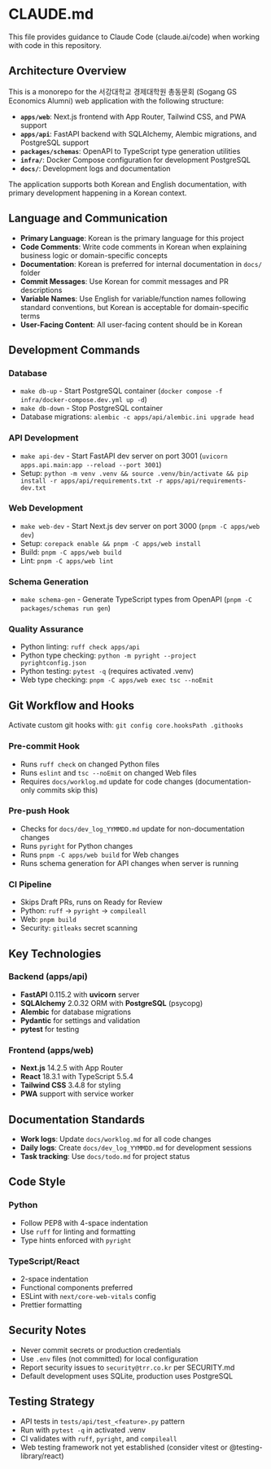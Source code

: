 # CLAUDE.md

This file provides guidance to Claude Code (claude.ai/code) when working with code in this repository.

## Architecture Overview

This is a monorepo for the 서강대학교 경제대학원 총동문회 (Sogang GS Economics Alumni) web application with the following structure:

- **`apps/web`**: Next.js frontend with App Router, Tailwind CSS, and PWA support
- **`apps/api`**: FastAPI backend with SQLAlchemy, Alembic migrations, and PostgreSQL support
- **`packages/schemas`**: OpenAPI to TypeScript type generation utilities
- **`infra/`**: Docker Compose configuration for development PostgreSQL
- **`docs/`**: Development logs and documentation

The application supports both Korean and English documentation, with primary development happening in a Korean context.

## Language and Communication

- **Primary Language**: Korean is the primary language for this project
- **Code Comments**: Write code comments in Korean when explaining business logic or domain-specific concepts
- **Documentation**: Korean is preferred for internal documentation in `docs/` folder
- **Commit Messages**: Use Korean for commit messages and PR descriptions
- **Variable Names**: Use English for variable/function names following standard conventions, but Korean is acceptable for domain-specific terms
- **User-Facing Content**: All user-facing content should be in Korean

## Development Commands

### Database
- `make db-up` - Start PostgreSQL container (`docker compose -f infra/docker-compose.dev.yml up -d`)
- `make db-down` - Stop PostgreSQL container
- Database migrations: `alembic -c apps/api/alembic.ini upgrade head`

### API Development
- `make api-dev` - Start FastAPI dev server on port 3001 (`uvicorn apps.api.main:app --reload --port 3001`)
- Setup: `python -m venv .venv && source .venv/bin/activate && pip install -r apps/api/requirements.txt -r apps/api/requirements-dev.txt`

### Web Development
- `make web-dev` - Start Next.js dev server on port 3000 (`pnpm -C apps/web dev`)
- Setup: `corepack enable && pnpm -C apps/web install`
- Build: `pnpm -C apps/web build`
- Lint: `pnpm -C apps/web lint`

### Schema Generation
- `make schema-gen` - Generate TypeScript types from OpenAPI (`pnpm -C packages/schemas run gen`)

### Quality Assurance
- Python linting: `ruff check apps/api`
- Python type checking: `python -m pyright --project pyrightconfig.json`
- Python testing: `pytest -q` (requires activated .venv)
- Web type checking: `pnpm -C apps/web exec tsc --noEmit`

## Git Workflow and Hooks

Activate custom git hooks with: `git config core.hooksPath .githooks`

### Pre-commit Hook
- Runs `ruff check` on changed Python files
- Runs `eslint` and `tsc --noEmit` on changed Web files
- Requires `docs/worklog.md` update for code changes (documentation-only commits skip this)

### Pre-push Hook
- Checks for `docs/dev_log_YYMMDD.md` update for non-documentation changes
- Runs `pyright` for Python changes
- Runs `pnpm -C apps/web build` for Web changes
- Runs schema generation for API changes when server is running

### CI Pipeline
- Skips Draft PRs, runs on Ready for Review
- Python: `ruff` → `pyright` → `compileall`
- Web: `pnpm build`
- Security: `gitleaks` secret scanning

## Key Technologies

### Backend (apps/api)
- **FastAPI** 0.115.2 with **uvicorn** server
- **SQLAlchemy** 2.0.32 ORM with **PostgreSQL** (psycopg)
- **Alembic** for database migrations
- **Pydantic** for settings and validation
- **pytest** for testing

### Frontend (apps/web)
- **Next.js** 14.2.5 with App Router
- **React** 18.3.1 with TypeScript 5.5.4
- **Tailwind CSS** 3.4.8 for styling
- **PWA** support with service worker

## Documentation Standards

- **Work logs**: Update `docs/worklog.md` for all code changes
- **Daily logs**: Create `docs/dev_log_YYMMDD.md` for development sessions
- **Task tracking**: Use `docs/todo.md` for project status

## Code Style

### Python
- Follow PEP8 with 4-space indentation
- Use `ruff` for linting and formatting
- Type hints enforced with `pyright`

### TypeScript/React
- 2-space indentation
- Functional components preferred
- ESLint with `next/core-web-vitals` config
- Prettier formatting

## Security Notes

- Never commit secrets or production credentials
- Use `.env` files (not committed) for local configuration
- Report security issues to `security@trr.co.kr` per SECURITY.md
- Default development uses SQLite, production uses PostgreSQL

## Testing Strategy

- API tests in `tests/api/test_<feature>.py` pattern
- Run with `pytest -q` in activated .venv
- CI validates with `ruff`, `pyright`, and `compileall`
- Web testing framework not yet established (consider vitest or @testing-library/react)